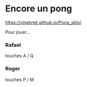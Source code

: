 # Encore un pong

https://vineknet.github.io/Pong_skin/.


Pour jouer...

### Rafael
touches A / Q 
### Roger
touches P / M 

